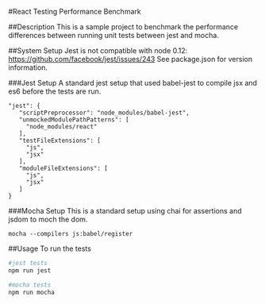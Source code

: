 #React Testing Performance Benchmark

##Description
This is a sample project to benchmark the performance differences between running
unit tests between jest and mocha.

##System Setup
Jest is not compatible with node 0.12: https://github.com/facebook/jest/issues/243
See package.json for version information.

###Jest Setup
 A standard jest setup that used babel-jest to compile jsx and es6 before the tests are run.

 ```
 "jest": {
    "scriptPreprocessor": "node_modules/babel-jest",
    "unmockedModulePathPatterns": [
      "node_modules/react"
    ],
    "testFileExtensions": [
      "js",
      "jsx"
    ],
    "moduleFileExtensions": [
      "js",
      "jsx"
    ]
 }
 ```

###Mocha Setup
 This is a standard setup using chai for assertions and jsdom to moch the dom.

 ```
 mocha --compilers js:babel/register
 ```

##Usage
 To run the tests
 ```bash
 #jest tests
 npm run jest

 #mocha tests
 npm run mocha
 ```
